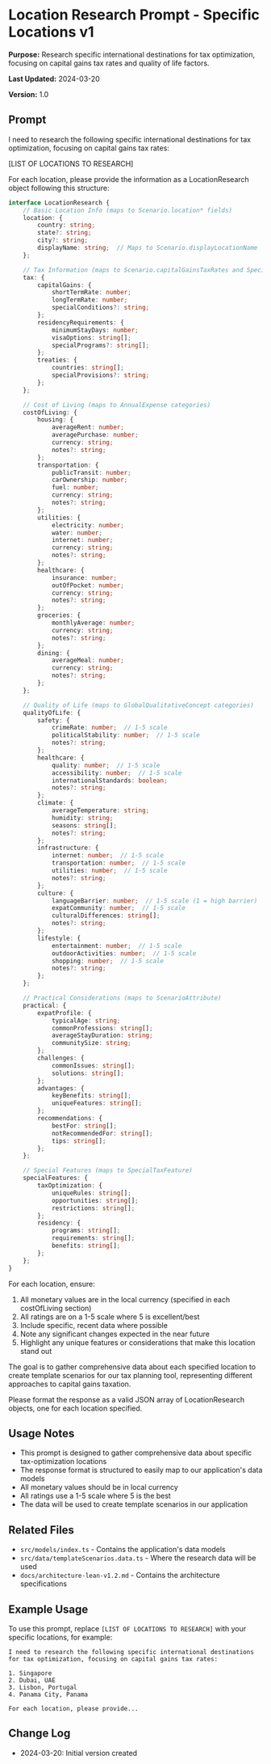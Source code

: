 # Location Research Prompt - Specific Locations v1

**Purpose:** Research specific international destinations for tax optimization, focusing on capital gains tax rates and quality of life factors.

**Last Updated:** 2024-03-20

**Version:** 1.0

## Prompt

I need to research the following specific international destinations for tax optimization, focusing on capital gains tax rates:

[LIST OF LOCATIONS TO RESEARCH]

For each location, please provide the information as a LocationResearch object following this structure:

```typescript
interface LocationResearch {
    // Basic Location Info (maps to Scenario.location* fields)
    location: {
        country: string;
        state?: string;
        city?: string;
        displayName: string;  // Maps to Scenario.displayLocationName
    };

    // Tax Information (maps to Scenario.capitalGainsTaxRates and SpecialTaxFeature)
    tax: {
        capitalGains: {
            shortTermRate: number;
            longTermRate: number;
            specialConditions?: string;
        };
        residencyRequirements: {
            minimumStayDays: number;
            visaOptions: string[];
            specialPrograms?: string[];
        };
        treaties: {
            countries: string[];
            specialProvisions?: string;
        };
    };

    // Cost of Living (maps to AnnualExpense categories)
    costOfLiving: {
        housing: {
            averageRent: number;
            averagePurchase: number;
            currency: string;
            notes?: string;
        };
        transportation: {
            publicTransit: number;
            carOwnership: number;
            fuel: number;
            currency: string;
            notes?: string;
        };
        utilities: {
            electricity: number;
            water: number;
            internet: number;
            currency: string;
            notes?: string;
        };
        healthcare: {
            insurance: number;
            outOfPocket: number;
            currency: string;
            notes?: string;
        };
        groceries: {
            monthlyAverage: number;
            currency: string;
            notes?: string;
        };
        dining: {
            averageMeal: number;
            currency: string;
            notes?: string;
        };
    };

    // Quality of Life (maps to GlobalQualitativeConcept categories)
    qualityOfLife: {
        safety: {
            crimeRate: number;  // 1-5 scale
            politicalStability: number;  // 1-5 scale
            notes?: string;
        };
        healthcare: {
            quality: number;  // 1-5 scale
            accessibility: number;  // 1-5 scale
            internationalStandards: boolean;
            notes?: string;
        };
        climate: {
            averageTemperature: string;
            humidity: string;
            seasons: string[];
            notes?: string;
        };
        infrastructure: {
            internet: number;  // 1-5 scale
            transportation: number;  // 1-5 scale
            utilities: number;  // 1-5 scale
            notes?: string;
        };
        culture: {
            languageBarrier: number;  // 1-5 scale (1 = high barrier)
            expatCommunity: number;  // 1-5 scale
            culturalDifferences: string[];
            notes?: string;
        };
        lifestyle: {
            entertainment: number;  // 1-5 scale
            outdoorActivities: number;  // 1-5 scale
            shopping: number;  // 1-5 scale
            notes?: string;
        };
    };

    // Practical Considerations (maps to ScenarioAttribute)
    practical: {
        expatProfile: {
            typicalAge: string;
            commonProfessions: string[];
            averageStayDuration: string;
            communitySize: string;
        };
        challenges: {
            commonIssues: string[];
            solutions: string[];
        };
        advantages: {
            keyBenefits: string[];
            uniqueFeatures: string[];
        };
        recommendations: {
            bestFor: string[];
            notRecommendedFor: string[];
            tips: string[];
        };
    };

    // Special Features (maps to SpecialTaxFeature)
    specialFeatures: {
        taxOptimization: {
            uniqueRules: string[];
            opportunities: string[];
            restrictions: string[];
        };
        residency: {
            programs: string[];
            requirements: string[];
            benefits: string[];
        };
    };
}
```

For each location, ensure:
1. All monetary values are in the local currency (specified in each costOfLiving section)
2. All ratings are on a 1-5 scale where 5 is excellent/best
3. Include specific, recent data where possible
4. Note any significant changes expected in the near future
5. Highlight any unique features or considerations that make this location stand out

The goal is to gather comprehensive data about each specified location to create template scenarios for our tax planning tool, representing different approaches to capital gains taxation.

Please format the response as a valid JSON array of LocationResearch objects, one for each location specified.

## Usage Notes

- This prompt is designed to gather comprehensive data about specific tax-optimization locations
- The response format is structured to easily map to our application's data models
- All monetary values should be in local currency
- All ratings use a 1-5 scale where 5 is the best
- The data will be used to create template scenarios in our application

## Related Files

- `src/models/index.ts` - Contains the application's data models
- `src/data/templateScenarios.data.ts` - Where the research data will be used
- `docs/architecture-lean-v1.2.md` - Contains the architecture specifications

## Example Usage

To use this prompt, replace `[LIST OF LOCATIONS TO RESEARCH]` with your specific locations, for example:

```
I need to research the following specific international destinations for tax optimization, focusing on capital gains tax rates:

1. Singapore
2. Dubai, UAE
3. Lisbon, Portugal
4. Panama City, Panama

For each location, please provide...
```

## Change Log

- 2024-03-20: Initial version created 